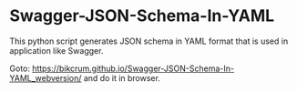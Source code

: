 # Swagger-JSON-Schema-In-YAML
This python script generates JSON schema in YAML format that is used in application like Swagger.

Goto: https://bikcrum.github.io/Swagger-JSON-Schema-In-YAML_webversion/ and do it in browser.

